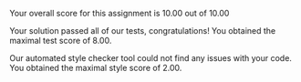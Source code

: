 Your overall score for this assignment is 10.00 out of 10.00

Your solution passed all of our tests, congratulations! You obtained the maximal test
score of 8.00.

Our automated style checker tool could not find any issues with your code. You obtained the maximal
style score of 2.00.